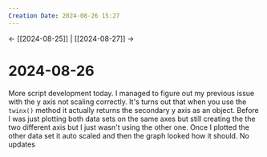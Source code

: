 ```yaml
---
Creation Date: 2024-08-26 15:27
---
```


<- [[2024-08-25]] | [[2024-08-27]]  ->

# 2024-08-26
More script development today. I managed to figure out my previous issue with the y axis not scaling correctly. It's turns out that when you use the `twinx()` method it actually returns the secondary y axis as an object. Before I was just plotting both data sets on the same axes but still creating the the two different axis but I just wasn't using the other one. Once I plotted the other data set it auto scaled and then the graph looked how it should. No updates